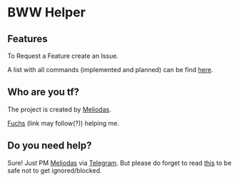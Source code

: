 # BWW Helper

## Features

To Request a Feature create an Issue.

A list with all commands (implemented and planned) can be find [here](commands.md).

## Who are you tf?
The project is created by [Meliodas](https://t.me/xXMeliodas).

[Fuchs](https://t.me/) (link may follow(?)) helping me.

## Do you need help?
Sure! Just PM [Meliodas](https://t.me/xXMeliodas) via [Telegram](https://telegram.org/apps). But please do forget to read [this](https://telegra.ph/PN-Regeln--PM-Rules-07-31) to be safe not to get ignored/blocked.